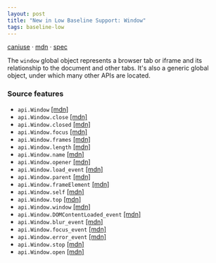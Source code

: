 ```yaml
---
layout: post
title: "New in Low Baseline Support: Window"
tags: baseline-low
---
```


[caniuse](https://caniuse.com/?search=window) · [mdn](https://developer.mozilla.org/en-US/search?q=Window) · [spec](https://html.spec.whatwg.org/multipage/nav-history-apis.html#the-window-object)

The `window` global object represents a browser tab or iframe and its relationship to the document and other tabs. It's also a generic global object, under which many other APIs are located.

### Source features

- ``api.Window`` [[mdn]](https://developer.mozilla.org/en-US/search?q=api.Window)
- ``api.Window.close`` [[mdn]](https://developer.mozilla.org/en-US/search?q=api.Window.close)
- ``api.Window.closed`` [[mdn]](https://developer.mozilla.org/en-US/search?q=api.Window.closed)
- ``api.Window.focus`` [[mdn]](https://developer.mozilla.org/en-US/search?q=api.Window.focus)
- ``api.Window.frames`` [[mdn]](https://developer.mozilla.org/en-US/search?q=api.Window.frames)
- ``api.Window.length`` [[mdn]](https://developer.mozilla.org/en-US/search?q=api.Window.length)
- ``api.Window.name`` [[mdn]](https://developer.mozilla.org/en-US/search?q=api.Window.name)
- ``api.Window.opener`` [[mdn]](https://developer.mozilla.org/en-US/search?q=api.Window.opener)
- ``api.Window.load_event`` [[mdn]](https://developer.mozilla.org/en-US/search?q=api.Window.load_event)
- ``api.Window.parent`` [[mdn]](https://developer.mozilla.org/en-US/search?q=api.Window.parent)
- ``api.Window.frameElement`` [[mdn]](https://developer.mozilla.org/en-US/search?q=api.Window.frameElement)
- ``api.Window.self`` [[mdn]](https://developer.mozilla.org/en-US/search?q=api.Window.self)
- ``api.Window.top`` [[mdn]](https://developer.mozilla.org/en-US/search?q=api.Window.top)
- ``api.Window.window`` [[mdn]](https://developer.mozilla.org/en-US/search?q=api.Window.window)
- ``api.Window.DOMContentLoaded_event`` [[mdn]](https://developer.mozilla.org/en-US/search?q=api.Window.DOMContentLoaded_event)
- ``api.Window.blur_event`` [[mdn]](https://developer.mozilla.org/en-US/search?q=api.Window.blur_event)
- ``api.Window.focus_event`` [[mdn]](https://developer.mozilla.org/en-US/search?q=api.Window.focus_event)
- ``api.Window.error_event`` [[mdn]](https://developer.mozilla.org/en-US/search?q=api.Window.error_event)
- ``api.Window.stop`` [[mdn]](https://developer.mozilla.org/en-US/search?q=api.Window.stop)
- ``api.Window.open`` [[mdn]](https://developer.mozilla.org/en-US/search?q=api.Window.open)
